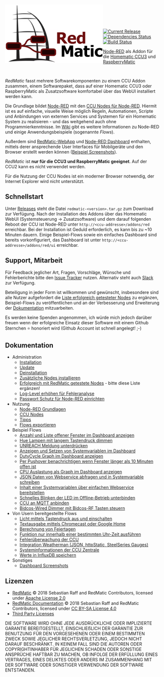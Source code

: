<img width="320px" src="assets/logo-w-400.png" align="left"/>

<br><br><br>

[![Current Release](https://img.shields.io/github/release/hobbyquaker/RedMatic.svg?colorB=4cc61e)](https://github.com/hobbyquaker/RedMatic/releases/latest)
[![Dependencies Status](https://david-dm.org/hobbyquaker/redmatic/status.svg)](https://david-dm.org/hobbyquaker/redmatic)
[![Build Status](https://travis-ci.org/hobbyquaker/RedMatic.svg?branch=master)](https://travis-ci.org/hobbyquaker/RedMatic)

[Node-RED](https://nodered.org/about/) als Addon für die 
[Homematic CCU3](https://www.eq-3.de/produkte/homematic/zentralen-und-gateways/smart-home-zentrale-ccu3.html) und 
[RaspberryMatic](https://github.com/jens-maus/RaspberryMatic)

<br>

_RedMatic_ fasst mehrere Softwarekomponenten zu einem CCU Addon zusammen, einem Softwarepaket, dass auf einer Homematic 
CCU3 oder RaspberryMatic als Zusatzsoftware komfortabel über das WebUI installiert werden kann.

Die Grundlage bildet [Node-RED](https://nodered.org/about/) mit den 
[CCU Nodes für Node-RED](https://github.com/hobbyquaker/node-red-contrib-ccu). Hiermit ist es auf einfache, visuelle 
Weise möglich Regeln, Automationen, Scripte und Anbindungen von externen Services und Systemen für ein Homematic System 
zu realisieren - und das weitgehend auch ohne Programmierkenntnisse. Im 
[Wiki](https://github.com/hobbyquaker/RedMatic/wiki) gibt es weitere Informationen zu Node-RED und einige 
Anwendungsbeispiele (sogenannte _Flows_).

Außerdem sind [RedMatic-WebApp](https://github.com/hobbyquaker/RedMatic-WebApp) und 
[Node-RED Dashboard](https://github.com/node-red/node-red-dashboard) enthalten, mittels derer ansprechende User 
Interfaces für Mobilgeräte und den Browser erstellt werden können 
([Beispiel Screenshots](https://github.com/hobbyquaker/RedMatic/wiki/Dashboard-Screenshots)).

_RedMatic_ ist __nur für die CCU3 und RaspberryMatic geeignet__. Auf der CCU2 kann es nicht verwendet werden.

Für die Nutzung der CCU Nodes ist ein moderner Browser notwendig, der Internet Explorer wird nicht unterstützt.


## Schnellstart

Unter [Releases](https://github.com/hobbyquaker/RedMatic/releases/latest) steht die Datei `redmatic-<version>.tar.gz` 
zum Download zur Verfügung. Nach der Installation des Addons über das Homematic WebUI (Systemsteuerung -> 
Zusatzsoftware) und dem darauf folgenden Reboot der CCU ist Node-RED unter `http://<ccu-addresse>/addons/red` 
erreichbar. Bei der Installation ist Geduld erforderlich, es kann bis zu ~10 Minuten dauern. Einige Beispiel-Flows sowie
ein einfaches Dashboard sind bereits vorkonfiguriert, das Dashboard ist unter `http://<ccu-addresse>/addons/red/ui` 
erreichbar.


## Support, Mitarbeit

Für Feedback jeglicher Art, Fragen, Vorschläge, Wünsche und Fehlerberichte bitte den 
[Issue Tracker](https://github.com/hobbyquaker/RedMatic/issues) nutzen. Alternativ steht auch 
[Slack](https://join.slack.com/t/homematicuser/shared_invite/enQtNDE2MjAwOTI0OTgzLWNmMzIzMTZlZWYxMWU0MWJiY2NmMWQ0NWQ2MDViMjllN2M5ZTMxMTZjNmIxNTlkZTRhMTExM2I2ZDJjN2M3ZjU) 
zur Verfügung. 

Beteiligung in jeder Form ist willkommen und gewünscht, insbesondere sind alle Nutzer aufgefordert die [Liste erfolgreich getesteter Nodes](https://github.com/hobbyquaker/RedMatic/wiki/Erfolgreich-getestete-Nodes) zu ergänzen, Beispiel-Flows zu veröffentlichen und an der Verbesserung und Erweiterung der [Dokumentation](https://github.com/hobbyquaker/RedMatic/wiki) mitzuarbeiten.

Es werden keine Spenden angenommen, ich würde mich jedoch darüber freuen wenn der erfolgreiche Einsatz dieser Software mit einem Github Sternchen ⭐️ honoriert wird (Github Account ist schnell angelegt! ;-)


## Dokumentation

* Administration
  * [Installation](https://github.com/hobbyquaker/RedMatic/wiki/Installation)
  * [Update](https://github.com/hobbyquaker/RedMatic/wiki/Update)
  * [Deinstallation](https://github.com/hobbyquaker/RedMatic/wiki/Deinstallation)
  * [Zusätzliche Nodes installieren](https://github.com/hobbyquaker/RedMatic/wiki/Node-Installation)
  * [Erfolgreich mit RedMatic getestete Nodes](https://github.com/hobbyquaker/RedMatic/wiki/Erfolgreich-getestete-Nodes) - bitte diese Liste ergänzen!
  * [Log-Level erhöhen für Fehleranalyse](https://github.com/hobbyquaker/RedMatic/wiki/Loglevel)
  * [Passwort Schutz für Node-RED einrichten](https://github.com/hobbyquaker/RedMatic/wiki/Passwort)
* Nutzung
  * [Node-RED Grundlagen](https://github.com/hobbyquaker/RedMatic/wiki/Node-RED)
  * [CCU Nodes](https://github.com/hobbyquaker/RedMatic/wiki/CCU-Nodes)
  * [Tipps](https://github.com/hobbyquaker/RedMatic/wiki/Tipps)
  * [Flows exportieren](https://github.com/hobbyquaker/RedMatic/wiki/Flow-Export)
* Beispiel Flows
  * [Anzahl und Liste offener Fenster im Dashboard anzeigen](https://github.com/hobbyquaker/RedMatic/wiki/Flow-Windows)
  * [Hue Lampen mit langem Tastendruck dimmen](https://github.com/hobbyquaker/RedMatic/wiki/Flow-Hue)
  * [UNREACH Meldung unterdrücken](https://github.com/hobbyquaker/RedMatic/wiki/Flow-Unreach)
  * [Anzeigen und Setzen von Systemvariablen im Dashboard](https://github.com/hobbyquaker/RedMatic/wiki/Flow-Sysvar-Dashboard)
  * [DutyCycle Graph im Dashboard anzeigen](https://github.com/hobbyquaker/RedMatic/wiki/Flow-DutyCycle)
  * [Per Pushover benachrichtigen wenn Fenster länger als 10 Minuten offen ist](https://github.com/hobbyquaker/RedMatic/wiki/Flow-Window-Pushover)
  * [CPU Auslastung als Graph im Dashboard anzeigen](https://github.com/hobbyquaker/RedMatic/wiki/Flow-CPU-Usage)
  * [JSON Daten von Webservice abfragen und in Systemvariable schreiben](https://github.com/hobbyquaker/RedMatic/wiki/Flow-HTTP-Client)
  * [Inhalt einer Systemvariablen über einfachen Webservice bereitstellen](https://github.com/hobbyquaker/RedMatic/wiki/Flow-HTTP-Server)
  * [Schnelles Blinken der LED im Offline-Betrieb unterbinden](https://github.com/hobbyquaker/RedMatic/wiki/Flow-Offline-LED)
  * [CCU an MQTT anbinden](https://github.com/hobbyquaker/RedMatic/wiki/Flow-MQTT)
  * [Bidcos-Wired Dimmer mit Bidcos-RF Tasten steuern](https://github.com/hobbyquaker/RedMatic/wiki/Flow-Wired-Dimmer)
* Von Usern bereitgestellte Flows
  * [Licht mittels Tastendruck aus und einschalten](https://github.com/hobbyquaker/RedMatic/wiki/Flow-simple-toggle-light)
  * [Textausgabe mittels Chromecast oder Google Home](https://github.com/hobbyquaker/RedMatic/wiki/Flow-speak-text-on-Google)
  * [Berechnung von Feiertagen](https://github.com/hobbyquaker/RedMatic/wiki/Flow-to-calculate-german-holidays)
  * [Funktion nur innerhalb einer bestimmten Uhr-Zeit ausführen](https://github.com/hobbyquaker/RedMatic/wiki/Flow-within-time)
  * [Fehlerüberwachung der CCU](https://github.com/hobbyquaker/RedMatic/wiki/Flow-Syslog)
  * [Integration Weatherman (JSON, httpStatic, SteelSeries Gauges)](https://github.com/hobbyquaker/RedMatic/wiki/https://github.com/Sineos/node-red-contrib-weatherman/blob/master/README_DE.md)
  * [Systeminformationen der CCU Zentrale](https://github.com/hobbyquaker/RedMatic/wiki/https://github.com/Sineos/redmatic-flow-sysinfo/blob/master/README_DE.md)
  * [Werte in InfluxDB speichern](https://github.com/hobbyquaker/RedMatic/wiki/Flow-Influx)
* Sonstiges
  * [Dashboard Screenshots](https://github.com/hobbyquaker/RedMatic/wiki/Dashboard-Screenshots)


## Lizenzen

* [RedMatic](https://github.com/hobbyquaker/RedMatic) © 2018 Sebastian Raff and RedMatic Contributors, licensed under [Apache License 2.0](LICENSE)
* [RedMatic Documentation](https://github.com/hobbyquaker/RedMatic/wiki) © 2018 Sebastian Raff and RedMatic Contributors, licensed under [CC BY-SA License 4.0](https://creativecommons.org/licenses/by-sa/4.0/)
* [Third Party Licenses](LICENSES.md)

DIE SOFTWARE WIRD OHNE JEDE AUSDRÜCKLICHE ODER IMPLIZIERTE GARANTIE BEREITGESTELLT, EINSCHLIEẞLICH DER GARANTIE ZUR 
BENUTZUNG FÜR DEN VORGESEHENEN ODER EINEM BESTIMMTEN ZWECK SOWIE JEGLICHER RECHTSVERLETZUNG, JEDOCH NICHT DARAUF 
BESCHRÄNKT. IN KEINEM FALL SIND DIE AUTOREN ODER COPYRIGHTINHABER FÜR JEGLICHEN SCHADEN ODER SONSTIGE ANSPRÜCHE HAFTBAR
ZU MACHEN, OB INFOLGE DER ERFÜLLUNG EINES VERTRAGES, EINES DELIKTES ODER ANDERS IM ZUSAMMENHANG MIT DER SOFTWARE ODER 
SONSTIGER VERWENDUNG DER SOFTWARE ENTSTANDEN.
